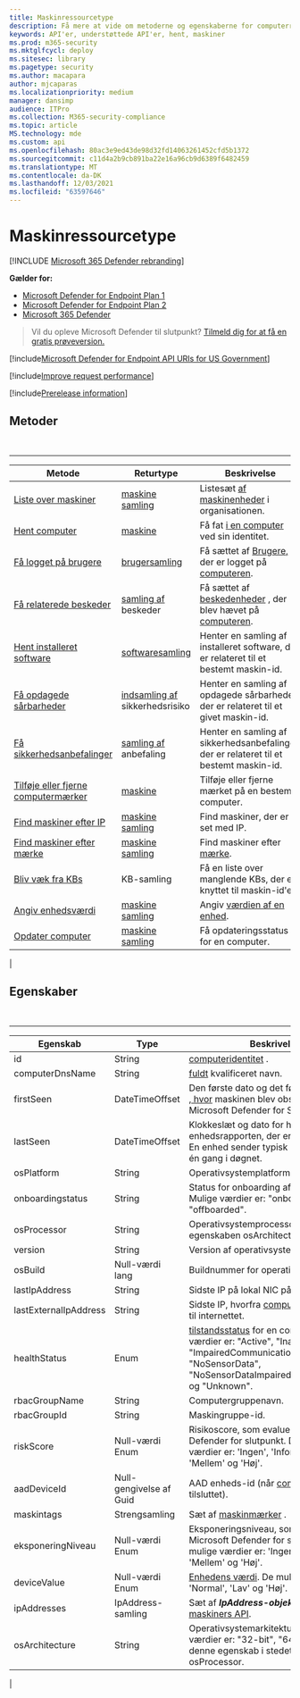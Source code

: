```yaml
---
title: Maskinressourcetype
description: Få mere at vide om metoderne og egenskaberne for computerressourcetypen i Microsoft Defender til slutpunkt.
keywords: API'er, understøttede API'er, hent, maskiner
ms.prod: m365-security
ms.mktglfcycl: deploy
ms.sitesec: library
ms.pagetype: security
ms.author: macapara
author: mjcaparas
ms.localizationpriority: medium
manager: dansimp
audience: ITPro
ms.collection: M365-security-compliance
ms.topic: article
MS.technology: mde
ms.custom: api
ms.openlocfilehash: 80ac3e9ed43de98d32fd14063261452cfd5b1372
ms.sourcegitcommit: c11d4a2b9cb891ba22e16a96cb9d6389f6482459
ms.translationtype: MT
ms.contentlocale: da-DK
ms.lasthandoff: 12/03/2021
ms.locfileid: "63597646"
---
```

# <a name="machine-resource-type"></a>Maskinressourcetype

[!INCLUDE [Microsoft 365 Defender rebranding](../../includes/microsoft-defender.md)]

**Gælder for:**
- [Microsoft Defender for Endpoint Plan 1](https://go.microsoft.com/fwlink/p/?linkid=2154037)
- [Microsoft Defender for Endpoint Plan 2](https://go.microsoft.com/fwlink/p/?linkid=2154037)
- [Microsoft 365 Defender](https://go.microsoft.com/fwlink/?linkid=2118804)

> Vil du opleve Microsoft Defender til slutpunkt? [Tilmeld dig for at få en gratis prøveversion.](https://signup.microsoft.com/create-account/signup?products=7f379fee-c4f9-4278-b0a1-e4c8c2fcdf7e&ru=https://aka.ms/MDEp2OpenTrial?ocid=docs-wdatp-exposedapis-abovefoldlink)

[!include[Microsoft Defender for Endpoint API URIs for US Government](../../includes/microsoft-defender-api-usgov.md)]

[!include[Improve request performance](../../includes/improve-request-performance.md)]

[!include[Prerelease information](../../includes/prerelease.md)]

## <a name="methods"></a>Metoder

<br>

****

|Metode|Returtype|Beskrivelse|
|---|---|---|
|[Liste over maskiner](get-machines.md)|[maskine samling](machine.md)|Listesæt [af maskinenheder](machine.md) i organisationen.|
|[Hent computer](get-machine-by-id.md)|[maskine](machine.md)|Få fat [i en computer](machine.md) ved sin identitet.|
|[Få logget på brugere](get-machine-log-on-users.md)|[brugersamling](user.md)|Få sættet af [Brugere,](user.md) der er logget på [computeren](machine.md).|
|[Få relaterede beskeder](get-machine-related-alerts.md)|[samling af](alerts.md) beskeder|Få sættet af [beskedenheder](alerts.md) , der blev hævet på [computeren](machine.md).|
|[Hent installeret software](get-installed-software.md)|[softwaresamling](software.md)|Henter en samling af installeret software, der er relateret til et bestemt maskin-id.|
|[Få opdagede sårbarheder](get-discovered-vulnerabilities.md)|[indsamling af](vulnerability.md) sikkerhedsrisiko|Henter en samling af opdagede sårbarheder, der er relateret til et givet maskin-id.|
|[Få sikkerhedsanbefalinger](get-security-recommendations.md)|[samling af](recommendation.md) anbefaling|Henter en samling af sikkerhedsanbefalinger, der er relateret til et bestemt maskin-id.|
|[Tilføje eller fjerne computermærker](add-or-remove-machine-tags.md)|[maskine](machine.md)|Tilføje eller fjerne mærket på en bestemt computer.|
|[Find maskiner efter IP](find-machines-by-ip.md)|[maskine samling](machine.md)|Find maskiner, der er set med IP.|
|[Find maskiner efter mærke](find-machines-by-tag.md)|[maskine samling](machine.md)|Find maskiner efter [mærke](machine-tags.md).|
|[Bliv væk fra KBs](get-missing-kbs-machine.md)|KB-samling|Få en liste over manglende KBs, der er knyttet til maskin-id'et|
|[Angiv enhedsværdi](set-device-value.md)|[maskine samling](machine.md)|Angiv [værdien af en enhed](tvm-assign-device-value.md).|
|[Opdater computer](update-machine-method.md)|[maskine samling](machine.md)|Få opdateringsstatus for en computer.|
|

## <a name="properties"></a>Egenskaber

<br>

****

|Egenskab|Type|Beskrivelse|
|---|---|---|
|id|String|[computeridentitet](machine.md) .|
|computerDnsName|String|[fuldt](machine.md) kvalificeret navn.|
|firstSeen|DateTimeOffset|Den første dato og det første klokkeslæt [, hvor](machine.md) maskinen blev observeret af Microsoft Defender for Slutpunkt.|
|lastSeen|DateTimeOffset|Klokkeslæt og dato for hele enhedsrapporten, der er modtaget sidst. En enhed sender typisk en hel rapport én gang i døgnet.|
|osPlatform|String|Operativsystemplatform.|
|onboardingstatus|String|Status for onboarding af maskine. Mulige værdier er: "onboarded" og "offboarded".|
|osProcessor|String|Operativsystemprocessor. Brug i stedet egenskaben osArchitecture.|
|version|String|Version af operativsystem.|
|osBuild|Null-værdi lang|Buildnummer for operativsystem.|
|lastIpAddress|String|Sidste IP på lokal NIC på [computeren](machine.md).|
|lastExternalIpAddress|String|Sidste IP, hvorfra [computeren fik](machine.md) adgang til internettet.|
|healthStatus|Enum|[tilstandsstatus](machine.md) for en computer. Mulige værdier er: "Active", "Inaktiv", "ImpairedCommunication", "NoSensorData", "NoSensorDataImpairedCommunication" og "Unknown".|
|rbacGroupName|String|Computergruppenavn.|
|rbacGroupId|String|Maskingruppe-id.|
|riskScore|Null-værdi Enum|Risikoscore, som evalueres af Microsoft Defender for slutpunkt. De mulige værdier er: 'Ingen', 'Informational', 'Lav', 'Mellem' og 'Høj'.|
|aadDeviceId|Null-gengivelse af Guid|AAD enheds-id (når [computeren er AAD](machine.md) tilsluttet).|
|maskintags|Strengsamling|Sæt af [maskinmærker](machine.md) .|
|eksponeringNiveau|Null-værdi Enum|Eksponeringsniveau, som evalueres af Microsoft Defender for slutpunkt. De mulige værdier er: 'Ingen', 'Lav', 'Mellem' og 'Høj'.|
|deviceValue|Null-værdi Enum|[Enhedens værdi](tvm-assign-device-value.md). De mulige værdier er: 'Normal', 'Lav' og 'Høj'.|
|ipAddresses|IpAddress-samling|Sæt af ***IpAddress-objekter*** . Se [Hent maskiners API](get-machines.md).|
|osArchitecture|String|Operativsystemarkitektur. De mulige værdier er: "32-bit", "64-bit". Brug denne egenskab i stedet for osProcessor.|
|
